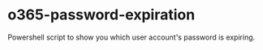 # o365-password-expiration
Powershell script to show you which user account's password is expiring.
